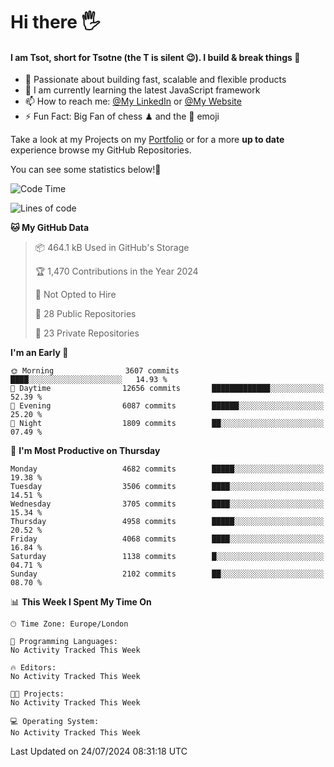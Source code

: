 # Hi there :raised_hand_with_fingers_splayed:
#### I am Tsot, short for Tsotne (the T is silent :wink:). I build & break things :space_invader:
- :telescope: Passionate about building fast, scalable and flexible products
- :seedling: I am currently learning the latest JavaScript framework 
- :mailbox: How to reach me: [@My LinkedIn](https://www.linkedin.com/in/tsotne-gvadzabia/) or [@My Website](https://tsotne.co.uk/contact)
- :zap: Fun Fact: Big Fan of chess ♟ and the 👾 emoji

Take a look at my Projects on my [Portfolio](https://tsotne.co.uk/) or for a more **up to date** experience browse my GitHub Repositories.

You can see some statistics below!:space_invader:
<!--START_SECTION:waka-->
![Code Time](http://img.shields.io/badge/Code%20Time-761%20hrs%202%20mins-blue)

![Lines of code](https://img.shields.io/badge/From%20Hello%20World%20I%27ve%20Written-8.4%20million%20lines%20of%20code-blue)

**🐱 My GitHub Data** 

> 📦 464.1 kB Used in GitHub's Storage 
 > 
> 🏆 1,470 Contributions in the Year 2024
 > 
> 🚫 Not Opted to Hire
 > 
> 📜 28 Public Repositories 
 > 
> 🔑 23 Private Repositories 
 > 
**I'm an Early 🐤** 

```text
🌞 Morning                3607 commits        ████░░░░░░░░░░░░░░░░░░░░░   14.93 % 
🌆 Daytime                12656 commits       █████████████░░░░░░░░░░░░   52.39 % 
🌃 Evening                6087 commits        ██████░░░░░░░░░░░░░░░░░░░   25.20 % 
🌙 Night                  1809 commits        ██░░░░░░░░░░░░░░░░░░░░░░░   07.49 % 
```
📅 **I'm Most Productive on Thursday** 

```text
Monday                   4682 commits        █████░░░░░░░░░░░░░░░░░░░░   19.38 % 
Tuesday                  3506 commits        ████░░░░░░░░░░░░░░░░░░░░░   14.51 % 
Wednesday                3705 commits        ████░░░░░░░░░░░░░░░░░░░░░   15.34 % 
Thursday                 4958 commits        █████░░░░░░░░░░░░░░░░░░░░   20.52 % 
Friday                   4068 commits        ████░░░░░░░░░░░░░░░░░░░░░   16.84 % 
Saturday                 1138 commits        █░░░░░░░░░░░░░░░░░░░░░░░░   04.71 % 
Sunday                   2102 commits        ██░░░░░░░░░░░░░░░░░░░░░░░   08.70 % 
```


📊 **This Week I Spent My Time On** 

```text
🕑︎ Time Zone: Europe/London

💬 Programming Languages: 
No Activity Tracked This Week

🔥 Editors: 
No Activity Tracked This Week

🐱‍💻 Projects: 
No Activity Tracked This Week

💻 Operating System: 
No Activity Tracked This Week
```


 Last Updated on 24/07/2024 08:31:18 UTC
<!--END_SECTION:waka-->
